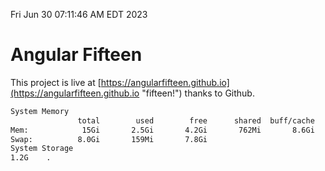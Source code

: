 Fri Jun 30 07:11:46 AM EDT 2023

# Angular Fifteen


This project is live at [https://angularfifteen.github.io](https://angularfifteen.github.io "fifteen!") thanks to Github.

```bash
System Memory
               total        used        free      shared  buff/cache   available
Mem:            15Gi       2.5Gi       4.2Gi       762Mi       8.6Gi        11Gi
Swap:          8.0Gi       159Mi       7.8Gi
System Storage
1.2G	.
```
